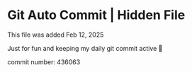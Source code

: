 # Git Auto Commit | Hidden File

This file was added Feb 12, 2025

Just for fun and keeping my daily git commit active 🤪

commit number: 436063
